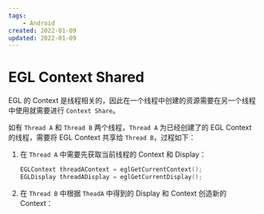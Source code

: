 ```yaml
---
tags:
    - Android
created: 2022-01-09
updated: 2022-01-09
---
```


# EGL Context Shared

EGL 的 Context 是线程相关的，因此在一个线程中创建的资源需要在另一个线程中使用就需要进行 `Context Share`。

如有 `Thread A` 和 `Thread B` 两个线程，`Thread A` 为已经创建了的 EGL Context 的线程，需要将 EGL Context 共享给 `Thread B`，过程如下：

1. 在 `Thread A` 中需要先获取当前线程的 Context 和 Display：
    ```cpp
    EGLContext threadAContext = eglGetCurrentContext();
    EGLDisplay threadADisplay = eglGetCurrentDisplay();
    ```

2. 在 `Thread B` 中根据 `TheadA` 中得到的 Display 和 Context 创造新的 Context：
    ```cpp
    
    ```


